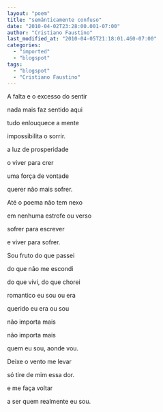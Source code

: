 ```yaml
---
layout: "poem"
title: "semânticamente confuso"
date: "2010-04-02T23:28:00.001-07:00"
author: "Cristiano Faustino"
last_modified_at: "2010-04-05T21:18:01.460-07:00"
categories:
  - "imported"
  - "blogspot"
tags:
  - "blogspot"
  - "Cristiano Faustino"
---
```


A falta e o excesso do sentir

nada mais faz sentido aqui

tudo enlouquece a mente

impossibilita o sorrir.

a luz de prosperidade

o viver para crer

uma força de vontade

querer não mais sofrer.

Até o poema não tem nexo

em nenhuma estrofe ou verso

sofrer para escrever

e viver para sofrer.

Sou fruto do que passei

do que não me escondi

do que vivi, do que chorei

romantico eu sou ou era

querido eu era ou sou

não importa mais

não importa mais

quem eu sou, aonde vou.

Deixe o vento me levar

só tire de mim essa dor.

e me faça voltar

a ser quem realmente eu sou.
